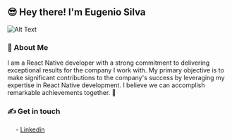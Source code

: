  ## 😎 Hey there! I'm Eugenio Silva

![Alt Text](https://media0.giphy.com/media/tNB5bIu3E5Z0EYEMP5/giphy.gif?cid=ecf05e47hk05p7k7sea91xgzifmw55n3emg1kw3kz9w86s1v&ep=v1_gifs_search&rid=giphy.gif&ct=g)

### 👋 About Me
I am a React Native developer with a strong commitment to delivering exceptional results for the company I work with. My primary objective is to make significant contributions to the company's success by leveraging my expertise in React Native development. I believe we can accomplish remarkable achievements together. 💚

 ### ✍ Get in touch
<img src="https://content.linkedin.com/content/dam/me/brand/en-us/brand-home/logos/In-Blue-Logo.png.original.png" width="15" height="15"> -  [Linkedin](https://www.linkedin.com/in/eugenioduartesilva/) 


<!--
**eugenioduarte/eugenioduarte** is a ✨ _special_ ✨ repository because its `README.md` (this file) appears on your GitHub profile.
![Anurag's GitHub stats](https://github-readme-stats.vercel.app/api?username=eugenioduarte&show_icons=true&theme=vision-friendly-dark )
<br>
[![Top Langs](https://github-readme-stats.vercel.app/api/top-langs/?username=eugenioduarte&layout=compact&text_color=daf7dc&bg_color=151515)](https://github.com/eugenioduarte/github-readme-stats)
Here are some ideas to get you started:
